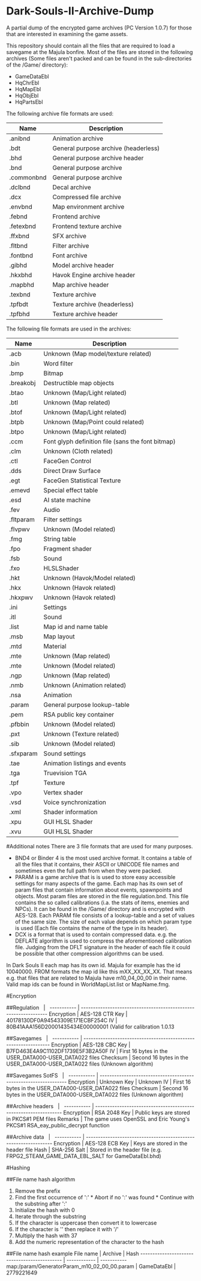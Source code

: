 Dark-Souls-II-Archive-Dump
==========================
A partial dump of the encrypted game archives (PC Version 1.0.7) for those that are interested in examining the game assets.

This repository should contain all the files that are required to load a savegame at the Majula bonfire.
Most of the files are stored in the following archives (Some files aren't packed and can be found in the sub-directories of the  /Game/ directory): 
* GameDataEbl
* HqChrEbl
* HqMapEbl
* HqObjEbl
* HqPartsEbl

The following archive file formats are used:

Name       | Description
---------- | -----------
.anibnd    | Animation archive
.bdt       | General purpose archive (headerless)
.bhd       | General purpose archive header
.bnd       | General purpose archive
.commonbnd | General purpose archive
.dclbnd    | Decal archive
.dcx       | Compressed file archive
.envbnd    | Map environment archive
.febnd     | Frontend archive
.fetexbnd  | Frontend texture archive
.ffxbnd    | SFX archive
.fltbnd    | Filter archive
.fontbnd   | Font archive
.gibhd     | Model archive header
.hkxbhd    | Havok Engine archive header
.mapbhd    | Map archive header
.texbnd    | Texture archive
.tpfbdt    | Texture archive (headerless)
.tpfbhd    | Texture archive header

The following file formats are used in the archives:

Name       | Description
---------- | ------------
.acb       | Unknown (Map model/texture related)
.bin       | Word filter
.bmp       | Bitmap
.breakobj  | Destructible map objects
.btao      | Unknown (Map/Light related)
.btl       | Unknown (Map related)
.btof      | Unknown (Map/Light related)
.btpb      | Unknown (Map/Point could related)
.btpo      | Unknown (Map/Light related)
.ccm       | Font glyph definition file (sans the font bitmap) 
.clm       | Unknown (Cloth related)
.ctl       | FaceGen Control
.dds       | Direct Draw Surface
.egt       | FaceGen Statistical Texture
.emevd     | Special effect table
.esd       | AI state machine
.fev       | Audio
.fltparam  | Filter settings
.flvpwv    | Unknown (Model related)
.fmg       | String table
.fpo       | Fragment shader
.fsb       | Sound
.fxo       | HLSLShader
.hkt       | Unknown (Havok/Model related)
.hkx       | Unknown (Havok related)
.hkxpwv    | Unknown (Havok related)
.ini       | Settings
.itl       | Sound
.list      | Map id and name table
.msb       | Map layout
.mtd       | Material
.mte       | Unknown (Map related)
.mte       | Unknown (Model related)
.ngp       | Unknown (Map related)
.nmb       | Unknown (Animation related)
.nsa       | Animation
.param     | General purpose lookup-table
.pem       | RSA public key container
.pfbbin    | Unknown (Model related)
.pxt       | Unknown (Texture related)
.sib       | Unknown (Model related) 
.sfxparam  | Sound settings
.tae       | Animation listings and events
.tga       | Truevision TGA
.tpf       | Texture
.vpo       | Vertex shader
.vsd       | Voice synchronization
.xml       | Shader information
.xpu       | GUI HLSL Shader
.xvu       | GUI HLSL Shader

#Additional notes
There are 3 file formats that are used for many purposes.
* BND4 or Binder 4 is the most used archive format. It contains a table of all the files that it contains, their ASCII or UNICODE file names and sometimes even the full path from when they were packed. 
* PARAM is a game archive that is is used to store easy accessible settings for many aspects of the game. Each map has its own set of param files that contain information about events, spawnpoints and objects. Most param files are stored in the file regulation.bnd. This file contains the so called calibrations (i.a. the stats of items, enemies and NPCs). It can be found in the /Game/ directory and is encrypted with AES-128. Each PARAM file consists of a lookup-table and a set of values of the same size. The size of each value depends on which param type is used (Each file contains the name of the type in its header).
* DCX is a format that is used to contain compressed data. e.g. the DEFLATE algorithm is used to compress the aforementioned calibration file. Judging from the DFLT signature in the header of each file it could be possible that other compression algorithms can be used.

In Dark Souls II each map has its own id. Majula for example has the id 10040000. FROM formats the map id like this mXX_XX_XX_XX. That means e.g. that files that are related to Majula have m10_04_00_00 in their name. Valid map ids can be found in WorldMapList.list or MapName.fmg.

#Encryption

##Regulation
&nbsp;      | &nbsp;
----------- | ----------------------------------------------------------------
Encryption  | AES-128 CTR
Key         | 40178130DF0A94543309E171ECBF254C
IV          | 80B41AAA156D20001435434E00000001 (Valid for calibration 1.0.13



##Savegames
&nbsp;      | &nbsp;
----------- | ----------------------------------------------------------------
Encryption  | AES-128 CBC
Key         | B7FD463E4A9C1102DF1739E5F3B2A50F
IV          | First 16 bytes in the USER_DATA000-USER_DATA022 files
Checksum    | Second 16 bytes in the USER_DATA000-USER_DATA022 files (Unknown algorithm)

##Savegames SotFS
&nbsp;      | &nbsp;
----------- | ----------------------------------------------------------------
Encryption  | Unknown
Key         | Unknown
IV          | First 16 bytes in the USER_DATA000-USER_DATA022 files
Checksum    | Second 16 bytes in the USER_DATA000-USER_DATA022 files (Unknown algorithm)

##Archive headers
&nbsp;      | &nbsp;
----------- | ----------------------------------------------------------------
Encryption  | RSA 2048
Key         | Public keys are stored in PKCS#1 PEM files
Remarks     | The game uses OpenSSL and Eric Young's PKCS#1 RSA_eay_public_decrypt function

##Archive data
&nbsp;      | &nbsp;
----------- | ----------------------------------------------------------------
Encryption  | AES-128 ECB
Key         | Keys are stored in the header file
Hash        | SHA-256
Salt        | Stored in the header file (e.g. FRPG2_STEAM_GAME_DATA_EBL_SALT for GameDataEbl.bhd)

#Hashing

##File name hash algorithm

1. Remove the prefix
  1. Find the first occurrence of ':'
    * Abort if no ':' was found
    * Continue with the substring after ':'
2. Initialize the hash with 0
3. Iterate through the substring
  1. If the character is uppercase then convert it to lowercase
  2. If the character is '\' then replace it with '/'
  3. Multiply the hash with 37
  4. Add the numeric representation of the character to the hash

##File name hash example
File name                                     | Archive      | Hash
--------------------------------------------- | ------------ | -----------
map:/param/GeneratorParam_m10_02_00_00.param  | GameDataEbl  | 2779221649
